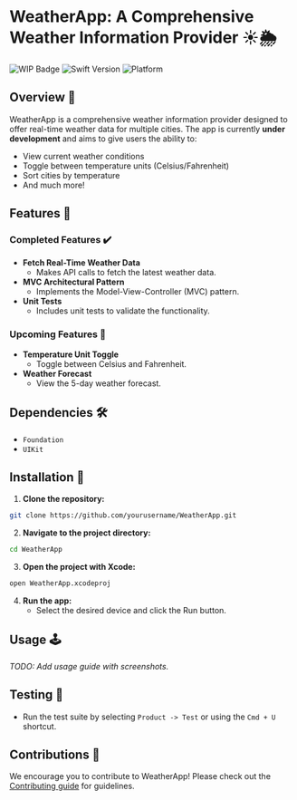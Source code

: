 # WeatherApp: A Comprehensive Weather Information Provider ☀️🌦

![WIP Badge](https://img.shields.io/badge/Status-Work--In--Progress-yellow)
![Swift Version](https://img.shields.io/badge/Swift-5.0-brightgreen)
![Platform](https://img.shields.io/badge/Platform-iOS-lightgrey)

## Overview 📑

WeatherApp is a comprehensive weather information provider designed to offer real-time weather data for multiple cities. The app is currently **under development** and aims to give users the ability to:
- View current weather conditions
- Toggle between temperature units (Celsius/Fahrenheit)
- Sort cities by temperature
- And much more!

## Features 🎯

### Completed Features ✔️

- **Fetch Real-Time Weather Data**
    - Makes API calls to fetch the latest weather data.
- **MVC Architectural Pattern**
    - Implements the Model-View-Controller (MVC) pattern.
- **Unit Tests**
    - Includes unit tests to validate the functionality.

### Upcoming Features 🚧

- **Temperature Unit Toggle**
    - Toggle between Celsius and Fahrenheit.
- **Weather Forecast**
    - View the 5-day weather forecast.

## Dependencies 🛠

- `Foundation`
- `UIKit`

## Installation 📲

1. **Clone the repository:**

```bash
git clone https://github.com/yourusername/WeatherApp.git
```

2. **Navigate to the project directory:**

```bash
cd WeatherApp
```

3. **Open the project with Xcode:**

```bash
open WeatherApp.xcodeproj
```

4. **Run the app:**
    - Select the desired device and click the Run button.

## Usage 🕹

_TODO: Add usage guide with screenshots._

## Testing 🧪

- Run the test suite by selecting `Product -> Test` or using the `Cmd + U` shortcut.

## Contributions 🤝

We encourage you to contribute to WeatherApp! Please check out the [Contributing guide](CONTRIBUTING.md) for guidelines.

